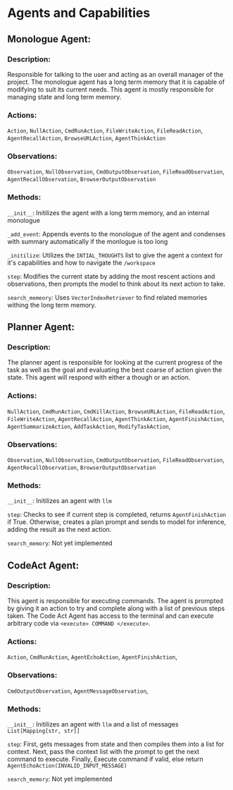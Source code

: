 # Agents and Capabilities

## Monologue Agent:

### Description:
Responsible for talking to the user and acting as an overall manager of the project. The monologue agent has a long term memory that it is capable of modifying to suit its current needs. This agent is mostly responsible for managing state and long term memory.

### Actions:
`Action`,
`NullAction`,
`CmdRunAction`,
`FileWriteAction`,
`FileReadAction`,
`AgentRecallAction`,
`BrowseURLAction`,
`AgentThinkAction`

### Observations:
`Observation`,
`NullObservation`,
`CmdOutputObservation`,
`FileReadObservation`,
`AgentRecallObservation`,
`BrowserOutputObservation`


### Methods:
`__init__`: Initilizes the agent with a long term memory, and an internal monologue

`_add_event`: Appends events to the monologue of the agent and condenses with summary automatically if the monlogue is too long

`_initilize`: Utilizes the `INTIAL_THOUGHTS` list to give the agent a context for it's capabilities and how to navigate the `/workspace`

`step`: Modifies the current state by adding the most rescent actions and observations, then prompts the model to think about its next action to take. 

`search_memeory`: Uses `VectorIndexRetriever` to find related memories withing the long term memory.

## Planner Agent:

### Description:
The planner agent is responsible for looking at the current progress of the task as well as the goal and evaluating the best coarse of action given the state. This agent will respond with either a though or an action.

### Actions:
`NullAction`,
`CmdRunAction`,
`CmdKillAction`,
`BrowseURLAction`,
`FileReadAction`,
`FileWriteAction`,
`AgentRecallAction`,
`AgentThinkAction`,
`AgentFinishAction`,
`AgentSummarizeAction`,
`AddTaskAction`,
`ModifyTaskAction`,


### Observations:
`Observation`,
`NullObservation`,
`CmdOutputObservation`,
`FileReadObservation`,
`AgentRecallObservation`,
`BrowserOutputObservation`

### Methods:
`__init__`: Initilizes an agent with `llm`

`step`: Checks to see if current step is completed, returns `AgentFinishAction` if True. Otherwise, creates a plan prompt and sends to model for inference, adding the result as the next action.

`search_memory`: Not yet implemented

## CodeAct Agent:

### Description:
This agent is responsible for executing commands. The agent is prompted by giving it an action to try and complete along with a list of previous steps taken. The Code Act Agent has access to the terminal and can execute arbitrary code via `<execute> COMMAND </execute>`.  

### Actions:
`Action`,
`CmdRunAction`,
`AgentEchoAction`,
`AgentFinishAction`,

### Observations:
`CmdOutputObservation`,
`AgentMessageObservation`,

### Methods:
`__init__`: Initilizes an agent with `llm` and a list of messages `List[Mapping[str, str]]`

`step`: First, gets messages from state and then compiles them into a list for context. Next, pass the context list with the prompt to get the next command to execute. Finally, Execute command if valid, else return `AgentEchoAction(INVALID_INPUT_MESSAGE)` 

`search_memory`: Not yet implemented